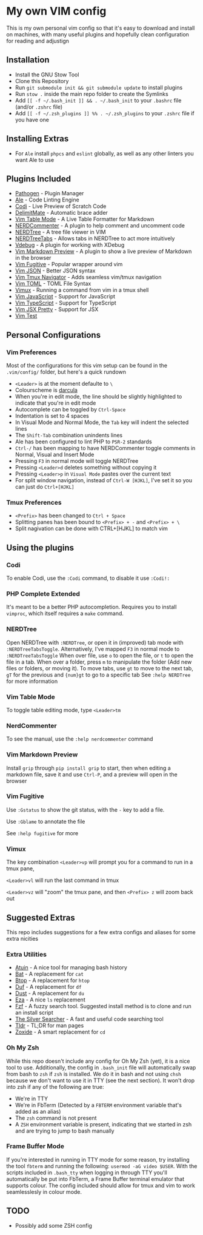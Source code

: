 # My own VIM config
This is my own personal vim config so that it's easy to download and install on machines, with many useful plugins and hopefully clean configuration for reading and adjustign

## Installation
 * Install the GNU Stow Tool
 * Clone this Repository
 * Run `git submodule init && git submodule update` to install plugins
 * Run `stow .` inside the main repo folder to create the Symlinks
 * Add `[[ -f ~/.bash_init ]] && . ~/.bash_init` to your `.bashrc` file (and/or `.zshrc` file)
 * Add `[[ -f ~/.zsh_plugins ]] %% . ~/.zsh_plugins` to your `.zshrc` file if you have one

## Installing Extras
 * For `Ale` install `phpcs` and `eslint` globally, as well as any other linters you want Ale to use

## Plugins Included
 * [Pathogen](https://github.com/tpope/vim-pathogen) - Plugin Manager
 * [Ale](https://github.com/w0rp/ale) - Code Linting Engine
 * [Codi](https://github.com/metakirby5/codi.vim) - Live Preview of Scratch Code
 * [DelimitMate](https://github.com/Raimondi/delimitMate) - Automatic brace adder
 * [Vim Table Mode](https://github.com/dhruvasagar/vim-table-mode) - A Live Table Formatter for Markdown
 * [NERDCommenter](https://github.com/scrooloose/nerdcommenter) - A plugin to help comment and uncomment code
 * [NERDTree](https://github.com/scrooloose/nerdtree) - A tree file viewer in VIM
 * [NERDTreeTabs](https://github.com/jistr/vim-nerdtree-tabs) - Allows tabs in NERDTree to act more intuitively
 * [Vdebug](https://github.comi/Garethp/vdebug) - A plugin for working with XDebug 
 * [Vim Markdown Preview](https://github.com/JamshedVesuna/vim-markdown-preview) - A plugin to show a live preview of Markdown in the browser
 * [Vim Fugitive](https://github.com/tpope/vim-fugitive) - Popular wrapper around vim
 * [Vim JSON](https://github.com/elzr/vim-json) - Better JSON syntax
 * [Vim Tmux Navigator](https://github.com/christoomey/vim-tmux-navigator) - Adds seamless vim/tmux navigation
 * [Vim TOML](https://github.com/cespare/vim-toml) - TOML File Syntax
 * [Vimux](https://github.com/benmills/vimux) - Running a command from vim in a tmux shell
 * [Vim JavaScript](https://github.com/pangloss/vim-javascript) - Support for JavaScript
 * [Vim TypeScript](https://github.com/leafgarland/typescript-vim) - Support for TypeScript
 * [Vim JSX Pretty](https://github.com/MaxMEllon/vim-jsx-pretty.git) - Support for JSX
 * [Vim Test](https://github.com/vim-test/vim-test.git)

## Personal Configurations

### Vim Preferences
Most of the configurations for this vim setup can be found in the `.vim/config/` folder, but here's a quick rundown

 * `<Leader>` is at the moment defaulte to `\`
 * Colourscheme is [darcula](https://github.com/blueshirts/darcula)
 * When you're in edit mode, the line should be slightly highlighted to indicate that you're in edit mode
 * Autocomplete can be toggled by `Ctrl-Space`
 * Indentation is set to 4 spaces
 * In Visual Mode and Normal Mode, the `Tab` key will indent the selected lines
 * The `Shift-Tab` combination unindents lines
 * Ale has been configured to lint PHP to `PSR-2` standards
 * `Ctrl-/` has been mapping to have NERDCommenter toggle comments in Normal, Visual and Insert Mode
 * Pressing `F3` in normal mode will toggle NERDTree
 * Pressing `<Leader>d` deletes something without copying it
 * Pressing `<Leader>p` in `Visual Mode` pastes over the current text
 * For split window navigation, instead of `Ctrl-W [HJKL]`, I've set it so you can just do `Ctrl+[HJKL]`

### Tmux Preferences
 * `<Prefix>` has been changed to `Ctrl + Space`
 * Splitting panes has been bound to `<Prefix> + -` and `<Prefix> + \`
 * Split nagivation can be done with CTRL+[HJKL] to match vim

## Using the plugins

### Codi
To enable Codi, use the `:Codi` command, to disable it use `:Codi!:`

### PHP Complete Extended
It's meant to be a better PHP autocompletion. Requires you to install `vimproc`, which itself requires a `make` command.

### NERDTree
Open NERDTree with `:NERDTree`, or open it in (improved) tab mode with `:NERDTreeTabsToggle`.
Alternatively, I've mapped `F3` in normal mode to `:NERDTreeTabsToggle`
When over file, use `o` to open the file, or `t` to open the file in a tab.
When over a folder, press `m` to manipulate the folder (Add new files or folders, or moving it).
To move tabs, use `gt` to move to the next tab, `gT` for the previous and `{num}gt` to go to a specific tab
See `:help NERDTree` for more information

### Vim Table Mode
To toggle table editing mode, type `<Leader>tm`

### NerdCommenter
To see the manual, use the `:help nerdcommenter` command

### Vim Markdown Preview
Install `grip` through `pip install grip` to start, then when editing a markdown file, save it and use `Ctrl-P`, and a preview will open in the browser

### Vim Fugitive
Use `:Gstatus` to show the git status, with the `-` key to add a file.

Use `:Gblame` to annotate the file

See `:help fugitive` for more

### Vimux
The key combination `<Leader>vp` will prompt you for a command to run in a tmux pane, 

`<Leader>vl` will run the last command in tmux

`<Leader>vz` will "zoom" the tmux pane, and then `<Prefix> z` will zoom back out

## Suggested Extras
This repo includes suggestions for a few extra configs and aliases for some extra nicities

### Extra Utilities
 * [Atuin](https://atuin.sh/) - A nice tool for managing bash history
 * [Bat](https://github.com/sharkdp/bat) - A replacement for `cat`
 * [Btop](https://github.com/aristocratos/btop) - A replacement for `htop`
 * [Duf](https://github.com/muesli/duf) - A replacement for `df`
 * [Dust](https://github.com/bootandy/dust) - A replacement for `du`
 * [Eza](https://github.com/eza-community/eza) - A nice `ls` replacement
 * [Fzf](https://github.com/junegunn/fzf) - A fuzzy search tool. Suggested install method is to clone and run an install script
 * [The Silver Searcher](https://github.com/ggreer/the_silver_searcher) - A fast and useful code searching tool
 * [Tldr](https://tldr.sh/) - TL;DR for man pages
 * [Zoxide](https://github.com/ajeetdsouza/zoxide) - A smart replacement for `cd`

### Oh My Zsh
While this repo doesn't include any config for Oh My Zsh (yet), it is a nice tool to use. Additionally, the config in
`.bash_init` file will automatically swap from bash to `zsh` if `zsh` is installed. We do it in bash and not using
`chsh` because we don't want to use it in TTY (see the next section). It won't drop into zsh if any of the following are
true:

 * We're in TTY
 * We're in FbTerm (Detected by a `FBTERM` environment variable that's added as an alias)
 * The `zsh` command is not present
 * A `ZSH` environment variable is present, indicating that we started in zsh and are trying to jump to bash manually

### Frame Buffer Mode
If you're interested in running in TTY mode for some reason, try installing the tool `fbterm` and running the following:
`usermod -aG video $USER`. With the scripts included in `.bash_tty` when logging in through TTY you'll automatically
be put into FbTerm, a Frame Buffer terminal emulator that supports colour. The config included should allow for tmux and
vim to work seamlesslesly in colour mode. 

## TODO
 * Possibly add some ZSH config
